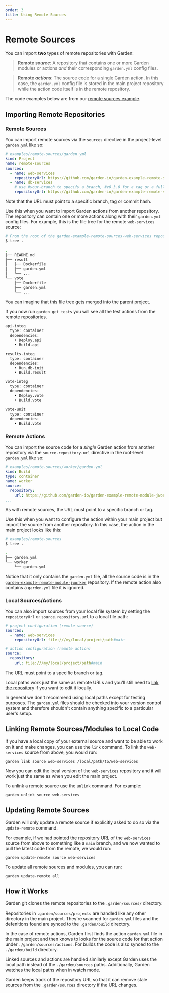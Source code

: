 ```yaml
---
order: 3
title: Using Remote Sources
---
```


# Remote Sources

You can import **two** types of remote repositories with Garden:

> **Remote _source_**: A repository that contains one or more Garden modules or actions _and_ their corresponding `garden.yml` config files.

> **Remote _actions_**: The source code for a single Garden action. In this case, the `garden.yml` config file is stored in the main project repository while the action code itself is in the remote repository.

The code examples below are from our [remote sources example](../../examples/remote-sources/README.md).

## Importing Remote Repositories

### Remote Sources

You can import remote sources via the `sources` directive in the project-level `garden.yml` like so:

```yaml
# examples/remote-sources/garden.yml
kind: Project
name: remote-sources
sources:
  - name: web-services
    repositoryUrl: https://github.com/garden-io/garden-example-remote-sources-web-services.git
  - name: db-services
    # use #your-branch to specify a branch, #v0.3.0 for a tag or a full length commit SHA1
    repositoryUrl: https://github.com/garden-io/garden-example-remote-sources-db-services.git#main
```

Note that the URL must point to a specific branch, tag or commit hash.

Use this when you want to import Garden actions from another repository. The repository can contain one or more actions along with their `garden.yml` config files. For example, this is the file tree for the remote `web-services` source:

```sh
# From the root of the garden-example-remote-sources-web-services repository
$ tree .

.
├── README.md
├── result
│   ├── Dockerfile
│   ├── garden.yml
│   └── ...
└── vote
    ├── Dockerfile
    ├── garden.yml
    └── ...
```

You can imagine that this file tree gets merged into the parent project.

If you now run `garden get tests` you will see all the test actions from the remote repositories.

```sh
api-integ
  type: container
  dependencies:
    • Deploy.api
    • Build.api

results-integ
  type: container
  dependencies:
    • Run.db-init
    • Build.result

vote-integ
  type: container
  dependencies:
    • Deploy.vote
    • Build.vote

vote-unit
  type: container
  dependencies:
    • Build.vote
```

### Remote Actions

You can import the source code for a _single_ Garden action from another repository via the `source.repository.url` directive in the root-level `garden.yml` like so:

```yaml
# examples/remote-sources/worker/garden.yml
kind: Build
type: container
name: worker
source:
  repository:
    url: https://github.com/garden-io/garden-example-remote-module-jworker.git#0.13
...
```

As with remote sources, the URL must point to a specific branch or tag.

Use this when you want to configure the action within your main project but import the source from another repository.
In this case, the action in the main project looks like this:

```sh
# examples/remote-sources
$ tree .

.
├── garden.yml
└── worker
    └── garden.yml
```

Notice that it only contains the `garden.yml` file, all the source code is in the [`garden-example-remote-module-jworker`](https://github.com/garden-io/garden-example-remote-module-jworker/) repository. If the remote action also contains a `garden.yml` file it is ignored.

### Local Sources/Actions

You can also import sources from your local file system by setting the `repositoryUrl` or `source.repository.url` to a local file path:

```yaml
# project configuration (remote source)
sources:
  - name: web-services
    repositoryUrl: file:///my/local/project/path#main
```

```yml
# action configuration (remote action)
source:
  repository:
    url: file:///my/local/project/path#main
```

The URL must point to a specific branch or tag.

Local paths work just the same as remote URLs and you'll still need to [link the repository](#linking-remote-sourcesmodules-to-local-code) if you want to edit it locally.

In general we don't recommend using local paths except for testing purposes. The `garden.yml` files should be checked into your version control system and therefore shouldn't contain anything specific to a particular user's setup.

## Linking Remote Sources/Modules to Local Code

If you have a local copy of your external source and want to be able to work on it and make changes, you can use the `link` command. To link the `web-services` source from above, you would run:

```console
garden link source web-services /local/path/to/web-services
```

Now you can edit the local version of the `web-services` repository and it will work just the same as when you edit the main project.

To unlink a remote source use the `unlink` command. For example:

```console
garden unlink source web-services
```

## Updating Remote Sources

Garden will only update a remote source if explicitly asked to do so via the `update-remote` command.

For example, if we had pointed the repository URL of the `web-services` source from above to something like a `main` branch, and we now wanted to pull the latest code from the remote, we would run:

```console
garden update-remote source web-services
```

To update all remote sources and modules, you can run:

```console
garden update-remote all
```

## How it Works

Garden git clones the remote repositories to the `.garden/sources/` directory.

Repositories in `.garden/sources/projects` are handled like any other directory in the main project. They're scanned for `garden.yml` files and the defenitions found are synced to the `.garden/build` directory.

In the case of remote actions, Garden first finds the action `garden.yml` file in the main project and then knows to looks for the source code for that action under `./garden/sources/actions`. For builds the code is also synced to the `./garden/build` directory.

Linked sources and actions are handled similarly except Garden uses the local path instead of the `./garden/sources` paths. Additionally, Garden watches the local paths when in watch mode.

Garden keeps track of the repository URL so that it can remove stale sources from the `.garden/sources` directory if the URL changes.
